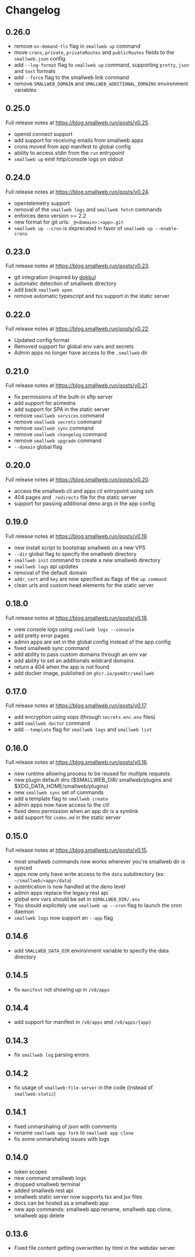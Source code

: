 # Changelog

## 0.26.0

- remove `on-demand-tls` flag in `smallweb up` command
- move `crons`, `private`, `privateRoutes` and `publicRoutes` fields to the `smallweb.json` config
- add `--log-format` flag to `smallweb up` command, supporting `pretty`, `json` and `text` formats
- add `--force` flag to the smallweb link command
- remove `SMALLWEB_DOMAIN` and `SMALLWEB_ADDITIONAL_DOMAINS` environment variables

## 0.25.0

Full release notes at <https://blog.smallweb.run/posts/v0.25>.

- openid connect support
- add support for receiving emails from smallweb apps
- crons moved from app manifest to global config
- ability to access stdin from the `run` entrypoint
- `smallweb up` emit http/console logs on stdout

## 0.24.0

Full release notes at <https://blog.smallweb.run/posts/v0.24>.

- opentelemetry support
- removal of the `smallweb logs` and `smallweb fetch` commands
- enforces deno version >= 2.2
- new format for git urls: `_@<domain>:<app>.git`
- `smallweb up --cron` is deprecated in favor of `smallweb up --enable-crons`

## 0.23.0

Full release notes at <https://blog.smallweb.run/posts/v0.23>.

- git integration (inspired by [dokku](https://dokku.com/))
- automatic detection of smallweb directory
- add back `smallweb open`
- remove automatic typescript and tsx support in the static server

## 0.22.0

Full release notes at <https://blog.smallweb.run/posts/v0.22>.

- Updated config format
- Removed support for global env vars and secrets
- Admin apps no longer have access to the `.smallweb` dir

## 0.21.0

Full release notes at <https://blog.smallweb.run/posts/v0.21>.

- fix permissions of the built-in sftp server
- add support for acmedns
- add support for SPA in the static server
- remove `smallweb services` command
- remove `smallweb secrets` command
- remove `smallweb sync` command
- remove `smallweb changelog` command
- remove `smallweb upgrade` command
- `--domain` global flag

## 0.20.0

Full release notes at <https://blog.smallweb.run/posts/v0.20>.

- access the smallweb cli and apps cli entrypoint using ssh
- 404 pages and `_redirects` file for the static server
- support for passing additional deno args in the app config

## 0.19.0

Full release notes at <https://blog.smallweb.run/posts/v0.19>.

- new install script to bootstrap smallweb on a new VPS
- `--dir` global flag to specify the smallweb directory
- `smallweb init` command to create a new smallweb directory
- `smallweb logs` api updates
- removal of the default domain
- `addr`, `cert` and `key` are now specified as flags of the `up command`
- clean urls and custom head elements for the static server

## 0.18.0

Full release notes at <https://blog.smallweb.run/posts/v0.18>.

- view console logs using `smallweb logs --console`
- add pretty error pages
- admin apps are set in the global config instead of the app config
- fixed smallweb sync command
- add ability to pass custom domains through an env var
- add ability to set an additionals wildcard domains
- return a 404 when the app is not found
- add docker image, published on `ghcr.io/pomdtr/smallweb`

## 0.17.0

Full release notes at <https://blog.smallweb.run/posts/v0.17>.

- add encryption using sops (through `secrets.enc.env` files)
- add `smallweb doctor` command
- add `--template` flag for `smallweb logs` and `smallweb list`

## 0.16.0

Full release notes at <https://blog.smallweb.run/posts/v0.16>.

- new runtime allowing process to be reused for multiple requests
- new plugin default dirs ($SMALLWEB_DIR/.smallweb/plugins and $XDG_DATA_HOME/smallweb/plugins)
- new `smallweb sync` set of commands
- add a template flag to `smallweb create`
- admin apps now have access to the cli!
- fixed deno permission when an app dir is a symlink
- add support for `index.md` in the static server

## 0.15.0

Full release notes at <https://blog.smallweb.run/posts/v0.15>.

- most smallweb commands now works wherever you're smallweb dir is synced
- apps now only have write access to the `data` subdirectory (ex: `~/smallweb/<app>/data`)
- autentication is now handled at the deno level
- admin apps replace the legacy rest api
- global env vars should be set in `$SMALLWEB_DIR/.env`
- You should explicitely use `smallweb up --cron` flag to launch the cron daemon
- `smallweb logs` now support an `--app` flag

## 0.14.6

- add `SMALLWEB_DATA_DIR` environment variable to specify the data directory

## 0.14.5

- fix `manifest` not showing up in `/v0/apps`

## 0.14.4

- add support for manifest in `/v0/apps` and `/v0/apps/{app}`

## 0.14.3

- fix `smallweb log` parsing errors

## 0.14.2

- fix usage of `smallweb:file-server` in the code (instead of `smallweb:static`)

## 0.14.1

- fixed unmarshaling of json with comments
- rename `smallweb app fork` to `smallweb app clone`
- fix some unmarshaling issues with logs

## 0.14.0

- token scopes
- new command smallweb logs
- dropped smallweb terminal
- added smallweb rest api
- smallweb static server now supports tsx and jsx files
- docs can be hosted as a smallweb app
- new app commands: smallweb app rename, smallweb app clone, smallweb app delete

## 0.13.6

- Fixed file content getting overwritten by html in the webdav server
